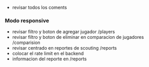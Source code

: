 - revisar todos los coments
### Modo responsive
- revisar filtro y boton de agregar jugador /players
- revisar filtro y boton de eliminar en comparacion de jugadores /comparision
- revisar centrado en reportes de scouting /reports
- colocar el rate limit en el backend
- informacion del reporte en /reports